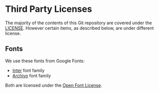 # Third Party Licenses

The majority of the contents of this Git repository are covered under the [LICENSE](../LICENSE).  However certain 
items, as described below, are under different license.

## Fonts
We use these fonts from Google Fonts:
- [Inter](https://fonts.google.com/specimen/Inter) font family
- [Archivo](https://fonts.google.com/specimen/Archivo) font family

Both are licensed under the [Open Font License](https://scripts.sil.org/cms/scripts/page.php?site_id=nrsi&id=OFL).
